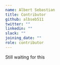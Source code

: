 ```yaml
---
name: Albert Sebastian
title: Contributor
github: albseb511
twitter: ""
linkedin: ""
slack: ""
joining_date: ""
role: contributor
---
```


Still waiting for this
